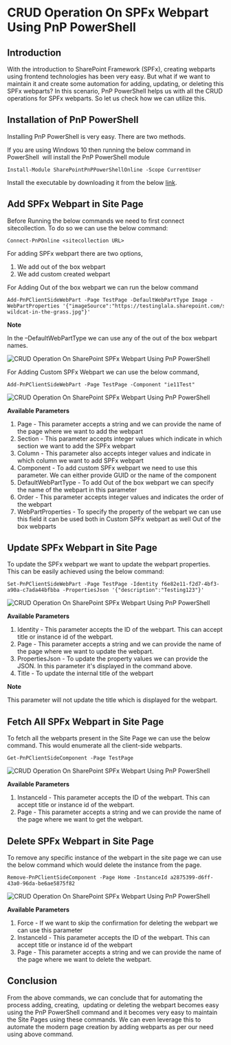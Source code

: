 # CRUD Operation On SPFx Webpart Using PnP PowerShell


Introduction
------------

With the introduction to SharePoint Framework (SPFx), creating webparts using frontend technologies has been very easy. But what if we want to maintain it and create some automation for adding, updating, or deleting this SPFx webparts? In this scenario, PnP PowerShell helps us with all the CRUD operations for SPFx webparts. So let us check how we can utilize this.

Installation of PnP PowerShell
------------------------------

Installing PnP PowerShell is very easy. There are two methods.

If you are using Windows 10 then running the below command in PowerShell  will install the PnP PowerShell module
```
Install-Module SharePointPnPPowerShellOnline -Scope CurrentUser  
```
Install the executable by downloading it from the below [link](https://github.com/pnp/PnP-PowerShell/releases).

Add SPFx Webpart in Site Page
-----------------------------

Before Running the below commands we need to first connect sitecollection. To do so we can use the below command:
```
Connect-PnPOnline <sitecollection URL> 
```
For adding SPFx webpart there are two options,

1.  We add out of the box webpart
2.  We add custom created webpart

For Adding Out of the box webpart we can run the below command
```
Add-PnPClientSideWebPart -Page TestPage -DefaultWebPartType Image -WebPartProperties '{"imageSource":"https://testinglala.sharepoint.com/sites/Test/SiteAssets/SitePages/mypage/1789636885Scottish-wildcat-in-the-grass.jpg"}'  
```
**Note**

In the –DefaultWebPartType we can use any of the out of the box webpart names.

![CRUD Operation On SharePoint SPFx Webpart Using PnP PowerShell](https://f4n3x6c5.stackpathcdn.com/article/crud-operation-on-sharepoint-spfx-webpart-using-pnp-powershell/Images/1_AddWebPart.png)

For Adding Custom SPFx Webpart we can use the below command,
```
Add-PnPClientSideWebPart -Page TestPage -Component "ie11Test"  
```
![CRUD Operation On SharePoint SPFx Webpart Using PnP PowerShell](https://f4n3x6c5.stackpathcdn.com/article/crud-operation-on-sharepoint-spfx-webpart-using-pnp-powershell/Images/2_AddWebPart.png)

**Available Parameters**

1.  Page - This parameter accepts a string and we can provide the name of the page where we want to add the webpart
2.  Section - This parameter accepts integer values which indicate in which section we want to add the SPFx webpart
3.  Column - This parameter also accepts integer values and indicate in which column we want to add SPFx webpart
4.  Component - To add custom SPFx webpart we need to use this parameter. We can either provide GUID or the name of the component
5.  DefaultWebPartType - To add Out of the box webpart we can specify the name of the webpart in this parameter
6.  Order - This parameter accepts integer values and indicates the order of the webpart
7.  WebPartProperties - To specify the property of the webpart we can use this field it can be used both in Custom SPFx webpart as well Out of the box webparts

Update SPFx Webpart in Site Page
--------------------------------

To update the SPFx webpart we want to update the webpart properties. This can be easily achieved using the below command:
```
Set-PnPClientSideWebPart -Page TestPage -Identity f6e82e11-f2d7-4bf3-a90a-c7ada44bfbba -PropertiesJson '{"description":"Testing123"}'  
```
![CRUD Operation On SharePoint SPFx Webpart Using PnP PowerShell](https://f4n3x6c5.stackpathcdn.com/article/crud-operation-on-sharepoint-spfx-webpart-using-pnp-powershell/Images/3_UpdateWebPart.png)

**Available Parameters**

1.  Identity - This parameter accepts the ID of the webpart. This can accept title or instance id of the webpart.
2.  Page - This parameter accepts a string and we can provide the name of the page where we want to update the webpart.
3.  PropertiesJson - To update the property values we can provide the JSON. In this parameter it's displayed in the command above.
4.  Title - To update the internal title of the webpart

**Note**

This parameter will not update the title which is displayed for the webpart.

Fetch All SPFx Webpart in Site Page
-----------------------------------

To fetch all the webparts present in the Site Page we can use the below command. This would enumerate all the client-side webparts.
```
Get-PnPClientSideComponent -Page TestPage
```
![CRUD Operation On SharePoint SPFx Webpart Using PnP PowerShell](https://f4n3x6c5.stackpathcdn.com/article/crud-operation-on-sharepoint-spfx-webpart-using-pnp-powershell/Images/4_GetWebParts.png)

**Available Parameters**

1.  InstanceId - This parameter accepts the ID of the webpart. This can accept title or instance id of the webpart.
2.  Page - This parameter accepts a string and we can provide the name of the page where we want to get the webpart.

Delete SPFx Webpart in Site Page
--------------------------------

To remove any specific instance of the webpart in the site page we can use the below command which would delete the instance from the page.
```
Remove-PnPClientSideComponent -Page Home -InstanceId a2875399-d6ff-43a0-96da-be6ae5875f82  
```
![CRUD Operation On SharePoint SPFx Webpart Using PnP PowerShell](https://f4n3x6c5.stackpathcdn.com/article/crud-operation-on-sharepoint-spfx-webpart-using-pnp-powershell/Images/5_DeleteWebParts.png)

**Available Parameters**

1.  Force - If we want to skip the confirmation for deleting the webpart we can use this parameter
2.  InstanceId - This parameter accepts the ID of the webpart. This can accept title or instance id of the webpart
3.  Page - This parameter accepts a string and we can provide the name of the page where we want to delete the webpart.

Conclusion
----------

From the above commands, we can conclude that for automating the process adding, creating,  updating or deleting the webpart becomes easy using the PnP PowerShell command and it becomes very easy to maintain the Site Pages using these commands. We can even leverage this to automate the modern page creation by adding webparts as per our need using above command.
